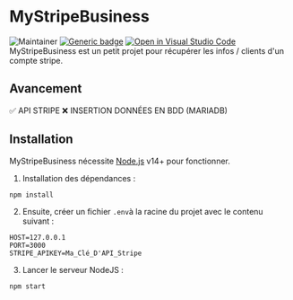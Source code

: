 # MyStripeBusiness
![Maintainer](https://img.shields.io/badge/Développeur-Bastien_ROUSSEL-blue)
[![Generic badge](https://img.shields.io/badge/Developpement-En_cours-orange.svg)](https://shields.io/)
[![Open in Visual Studio Code](https://open.vscode.dev/badges/open-in-vscode.svg)](https://open.vscode.dev/Naereen/badges)
&nbsp;
MyStripeBusiness est un petit projet pour récupérer les infos / clients d'un compte stripe.

## Avancement
✅  API STRIPE
❌ INSERTION DONNÉES EN BDD (MARIADB)


## Installation

MyStripeBusiness nécessite [Node.js](https://nodejs.org/) v14+ pour fonctionner.

1) Installation des dépendances :
```sh
npm install
```

2) Ensuite, créer un fichier `.env`à la racine du projet avec le contenu suivant : 
```
HOST=127.0.0.1
PORT=3000
STRIPE_APIKEY=Ma_Clé_D'API_Stripe
```

3) Lancer le serveur NodeJS :
```
npm start
```
